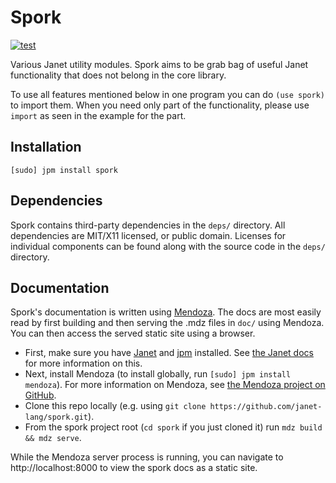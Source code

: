 # Spork

[![test](https://github.com/janet-lang/spork/actions/workflows/test.yml/badge.svg)](https://github.com/janet-lang/spork/actions/workflows/test.yml)

Various Janet utility modules. Spork aims to be grab bag of useful Janet functionality that
does not belong in the core library.

To use all features mentioned below in one program you can do `(use spork)` to
import them. When you need only part of the functionality, please use `import`
as seen in the example for the part.


## Installation

```
[sudo] jpm install spork
```

## Dependencies

Spork contains third-party dependencies in the `deps/` directory. All dependencies are MIT/X11 licensed, or public domain.
Licenses for individual components can be found along with the source code in the `deps/` directory.

## Documentation

Spork's documentation is written using [Mendoza](https://github.com/bakpakin/mendoza).
  The docs are most easily read by first building and then serving the .mdz files in `doc/` using Mendoza.
  You can then access the served static site using a browser.

- First, make sure you have [Janet](https://janet-lang.org/) and [jpm](https://janet-lang.org/docs/jpm.html) installed. See [the Janet docs](https://janet-lang.org/introduction.html) for more information on this.
- Next, install Mendoza (to install globally, run `[sudo] jpm install mendoza`). For more information on Mendoza, see [the Mendoza project on GitHub](https://github.com/bakpakin/mendoza).
- Clone this repo locally (e.g. using `git clone https://github.com/janet-lang/spork.git`).
- From the spork project root (`cd spork` if you just cloned it) run `mdz build && mdz serve`.

While the Mendoza server process is running, you can navigate to http://localhost:8000 to view the spork docs as a static site.

